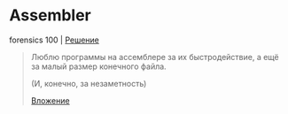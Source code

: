 # Assembler

forensics 100 | [Решение](WRITEUP.md)

> Люблю программы на ассемблере за их быстродействие, а ещё за малый размер конечного файла.
> 
> (И, конечно, за незаметность)
>
> [Вложение](public/assembler)
